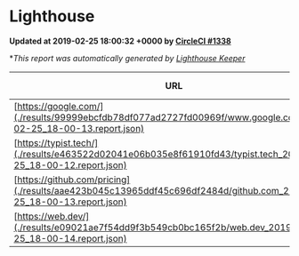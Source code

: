 
# Lighthouse

**Updated at 2019-02-25 18:00:32 +0000 by [CircleCI #1338](https://circleci.com/gh/ItinerisLtd/lighthouse-keeper-example/1338)**

**This report was automatically generated by [Lighthouse Keeper](https://github.com/itinerisltd/lighthouse-keeper)*

| URL | Performance | Accessibility | Best Practices | SEO | PWA | Updated At |
| --- | --- | --- | --- | --- | --- | --- |
| [https://google.com/](./results/99999ebcfdb78df077ad2727fd00969f/www.google.com_2019-02-25_18-00-13.report.json) | 0.96 | 0.71 | 0.93 | 0.8 | 0.58 | 2019-02-25T18:00:13.349Z |
| [https://typist.tech/](./results/e463522d02041e06b035e8f61910fd43/typist.tech_2019-02-25_18-00-12.report.json) | 1 |  |  |  |  | 2019-02-25T18:00:12.959Z |
| [https://github.com/pricing](./results/aae423b045c13965ddf45c696df2484d/github.com_2019-02-25_18-00-13.report.json) | 0.8 | 0.89 | 0.93 | 0.9 | 0.58 | 2019-02-25T18:00:13.562Z |
| [https://web.dev/](./results/e09021ae7f54dd9f3b549cb0bc165f2b/web.dev_2019-02-25_18-00-14.report.json) | 0.92 | 0.93 | 1 | 0.91 | 1 | 2019-02-25T18:00:14.661Z |
